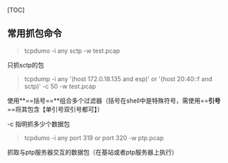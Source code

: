 [TOC]

## 常用抓包命令

> tcpdumo -i any sctp -w test.pcap

只抓sctp的包

> tcpdump -i any '(host 172.0.18.135 and esp)' or '(host 20:40::f and sctp)' -c 50 -w test.pcap

使用**==括号==**组合多个过滤器（括号在shell中是特殊符号，需使用==**引号**==将其包含【单引号双引号都可】）

-c	指明抓多少个数据包

> tcpdumo -i any port 319 or port 320 -w ptp.pcap
>

抓取与ptp服务器交互的数据包（在基站或者ptp服务器上执行）



